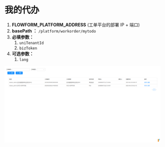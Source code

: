 # 我的代办

1. **FLOWFORM_PLATFORM_ADDRESS**  (工单平台的部署 IP + 端口)
2. **basePath ：**  `/platform/workorder/mytodo`
3. **必填参数：**
   1. `uniTenantId`
   2. `bizToken`
4. **可选参数：**
   1. `lang`

![image-20230626175433651](./README.assets/image-20230626175433651.png)